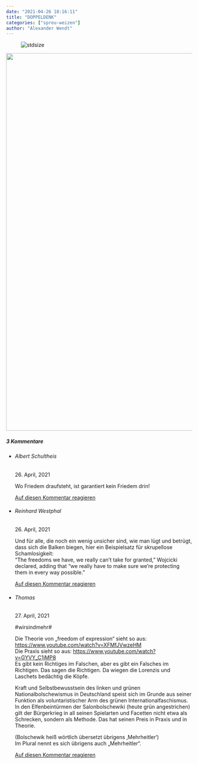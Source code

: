 ```yaml
---
date: "2021-04-26 18:16:11"
title: "DOPPELDENK"
categories: ["spreu-weizen"]
author: "Alexander Wendt"
---
```



<figure>
<img src="https://www.publicomag.com/wp-content/uploads/2021/04/Doppeldenk-Logo-26.4.21-1320x931.jpg" alt=stdsize>
</figure>





<!--more-->

<img decoding="async" class="aligncenter size-full wp-image-13444" src="https://www.publicomag.com/wp-content/uploads/2021/04/Doppeldenk-26.4.21-scaled.jpg" alt width="2560" height="1020" srcset="https://www.publicomag.com/wp-content/uploads/2021/04/Doppeldenk-26.4.21-scaled.jpg 2560w, https://www.publicomag.com/wp-content/uploads/2021/04/Doppeldenk-26.4.21-300x120.jpg 300w, https://www.publicomag.com/wp-content/uploads/2021/04/Doppeldenk-26.4.21-1024x408.jpg 1024w, https://www.publicomag.com/wp-content/uploads/2021/04/Doppeldenk-26.4.21-768x306.jpg 768w, https://www.publicomag.com/wp-content/uploads/2021/04/Doppeldenk-26.4.21-1536x612.jpg 1536w, https://www.publicomag.com/wp-content/uploads/2021/04/Doppeldenk-26.4.21-2048x816.jpg 2048w, https://www.publicomag.com/wp-content/uploads/2021/04/Doppeldenk-26.4.21-1080x430.jpg 1080w, https://www.publicomag.com/wp-content/uploads/2021/04/Doppeldenk-26.4.21-483x192.jpg 483w, https://www.publicomag.com/wp-content/uploads/2021/04/Doppeldenk-26.4.21-360x143.jpg 360w, https://www.publicomag.com/wp-content/uploads/2021/04/Doppeldenk-26.4.21-600x239.jpg 600w, https://www.publicomag.com/wp-content/uploads/2021/04/Doppeldenk-26.4.21-263x105.jpg 263w, https://www.publicomag.com/wp-content/uploads/2021/04/Doppeldenk-26.4.21-1320x526.jpg 1320w" sizes="(max-width: 2560px) 100vw, 2560px" />

<!--more-->
<h5 class="comments-h">
3 Kommentare </h5>
<ul class="commentlist">
<li class="comment even thread-even depth-1 clearfix" id="li-comment-110983">
<h6 class="author">Albert Schultheis</h6> <span class="date">26. April, 2021</span>



Wo Friedem draufsteht, ist garantiert kein Friedem drin!

<a rel="nofollow" class="comment-reply-link" href="#comment-110983" data-commentid="110983" data-postid="13442" data-belowelement="comment-110983" data-respondelement="respond" data-replyto="Antworte auf Albert Schultheis" aria-label="Antworte auf Albert Schultheis">Auf diesen Kommentar reagieren</a> 


</li>
<li class="comment odd alt thread-odd thread-alt depth-1 clearfix" id="li-comment-110985">
<h6 class="author">Reinhard Westphal</h6> <span class="date">26. April, 2021</span>



Und für alle, die noch ein wenig unsicher sind, wie man lügt und betrügt, dass sich die Balken biegen, hier ein Beispielsatz für skrupellose Schamlosigkeit:<br>
“The freedoms we have, we really can’t take for granted,” Wojcicki declared, adding that “we really have to make sure we’re protecting them in every way possible.”

<a rel="nofollow" class="comment-reply-link" href="#comment-110985" data-commentid="110985" data-postid="13442" data-belowelement="comment-110985" data-respondelement="respond" data-replyto="Antworte auf Reinhard Westphal" aria-label="Antworte auf Reinhard Westphal">Auf diesen Kommentar reagieren</a> 


</li>
<li class="comment even thread-even depth-1 clearfix" id="li-comment-110998">
<h6 class="author">Thomas</h6> <span class="date">27. April, 2021</span>



#wirsindmehr#

Die Theorie von „freedom of expression“ sieht so aus: <a href="https://www.youtube.com/watch?v=XFMfJVwzeHM" rel="nofollow ugc">https://www.youtube.com/watch?v=XFMfJVwzeHM</a><br>
Die Praxis sieht so aus: <a href="https://www.youtube.com/watch?v=GYVY_C1jMP8" rel="nofollow ugc">https://www.youtube.com/watch?v=GYVY_C1jMP8</a><br>
Es gibt kein Richtiges im Falschen, aber es gibt ein Falsches im Richtigen. Das sagen die Richtigen. Da wiegen die Lorenzis und Laschets bedächtig die Köpfe.

Kraft und Selbstbewusstsein des linken und grünen Nationalbolschewismus in Deutschland speist sich im Grunde aus seiner Funktion als voluntaristischer Arm des grünen Internationalfaschismus. In den Elfenbeintürmen der Salonbolschewiki (heute grün angestrichen) gilt der Bürgerkrieg in all seinen Spielarten und Facetten nicht etwa als Schrecken, sondern als Methode. Das hat seinen Preis in Praxis und in Theorie.

(Bolschewik heiß wörtlich übersetzt übrigens ‚Mehrheitler‘)<br>
Im Plural nennt es sich übrigens auch „Mehrheitler“.

<a rel="nofollow" class="comment-reply-link" href="#comment-110998" data-commentid="110998" data-postid="13442" data-belowelement="comment-110998" data-respondelement="respond" data-replyto="Antworte auf Thomas" aria-label="Antworte auf Thomas">Auf diesen Kommentar reagieren</a> 


</li>
</ul>

